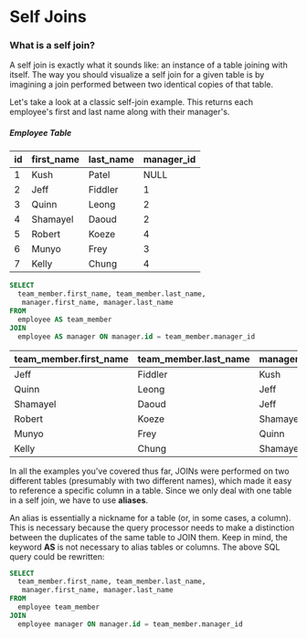 # Self Joins

### What is a self join?

A self join is exactly what it sounds like: an instance of a table
joining with itself. The way you should visualize a self join for a
given table is by imagining a join performed between two identical
copies of that table.

Let's take a look at a classic self-join example. This returns each
employee's first and last name along with their manager's.

##### Employee Table

| id             | first_name     | last_name      | manager_id     |
| :------------- | :------------- | :------------- | :------------- |
| 1              | Kush           | Patel          | NULL           |
| 2              | Jeff           | Fiddler        | 1              |
| 3              | Quinn          | Leong          | 2              |
| 4              | Shamayel       | Daoud          | 2              |
| 5              | Robert         | Koeze          | 4              |
| 6              | Munyo          | Frey           | 3              |
| 7              | Kelly          | Chung          | 4              |

```sql
SELECT
  team_member.first_name, team_member.last_name,
   manager.first_name, manager.last_name
FROM
  employee AS team_member
JOIN
  employee AS manager ON manager.id = team_member.manager_id
```

| team_member.first_name | team_member.last_name | manager.first_name | manager.last_name |
| :--------------------- | :-------------------- | :----------------- | :---------------- |
| Jeff                   | Fiddler               | Kush               | Patel             |
| Quinn                  | Leong                 | Jeff               | Fiddler           |
| Shamayel               | Daoud                 | Jeff               | Fiddler           |
| Robert                 | Koeze                 | Shamayel           | Daoud             |
| Munyo                  | Frey                  | Quinn              | Leong             |
| Kelly                  | Chung                 | Shamayel           | Daoud             |

In all the examples you've covered thus far, JOINs were performed on two
different tables (presumably with two different names), which made it
easy to reference a specific column in a table. Since we only deal with
one table in a self join, we have to use **aliases**.

An alias is essentially a nickname for a table (or, in some cases, a
column). This is necessary because the query processor
needs to make a distinction between the duplicates of the same table to
JOIN them. Keep in mind, the keyword **AS** is not necessary to alias
tables or columns. The above SQL query could be rewritten:

```sql
SELECT
  team_member.first_name, team_member.last_name,
   manager.first_name, manager.last_name
FROM
  employee team_member
JOIN
  employee manager ON manager.id = team_member.manager_id
```
